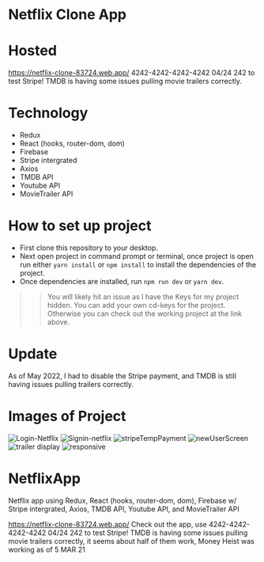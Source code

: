 # Netflix Clone App
# Hosted 
https://netflix-clone-83724.web.app/
4242-4242-4242-4242 04/24 242 to test Stripe! TMDB is having some issues pulling movie trailers correctly.

# Technology
- Redux
- React (hooks, router-dom, dom)
- Firebase
- Stripe intergrated
- Axios
- TMDB API
- Youtube API
- MovieTrailer API 

# How to set up project
- First clone this repository to your desktop. 
- Next open project in command prompt or terminal, once project is open run either `yarn install` or `npm install` to install the dependencies of the project.
- Once dependencies are installed, run `npm run dev` or `yarn dev`.

>> You will likely hit an issue as I have the Keys for my project hidden.
>> You can add your own cd-keys for the project.
>> Otherwise you can check out the working project at the link above.

# Update
As of May 2022, I had to disable the Stripe payment, and TMDB is still having issues pulling trailers correctly.

# Images of Project
![Login-Netflix](https://user-images.githubusercontent.com/65512131/116960054-ee522500-ac64-11eb-84a8-fa86829af73a.png)
![Signin-netflix](https://user-images.githubusercontent.com/65512131/116960059-f14d1580-ac64-11eb-8f55-f5828cd88c64.png)
![stripeTempPayment](https://user-images.githubusercontent.com/65512131/116960063-f316d900-ac64-11eb-9c4d-bb8c90467c05.png)
![newUserScreen](https://user-images.githubusercontent.com/65512131/116960068-f5793300-ac64-11eb-9458-115d75255db1.png)
![trailer display](https://user-images.githubusercontent.com/65512131/116960071-f8742380-ac64-11eb-99d3-a0cbea73ee96.png)
![responsive](https://user-images.githubusercontent.com/65512131/116960072-f8742380-ac64-11eb-8999-b0221f1095e7.png)
# NetflixApp
Netflix app using Redux, React (hooks, router-dom, dom), Firebase w/ Stripe intergrated, Axios, TMDB API, Youtube API, and MovieTrailer API 

https://netflix-clone-83724.web.app/ Check out the app, use 4242-4242-4242-4242 04/24 242 to test Stripe! TMDB is having some issues pulling movie trailers correctly, it seems about half of them work, Money Heist was working as of 5 MAR 21
